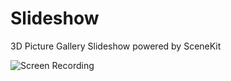 # Slideshow
3D Picture Gallery Slideshow powered by SceneKit

![Screen Recording](https://user-images.githubusercontent.com/40610/56096408-af888f80-5f22-11e9-85b4-3ebe3a478aaa.gif)
